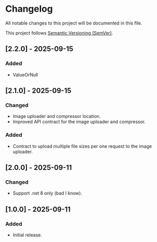# Changelog

All notable changes to this project will be documented in this file.

This project follows [Semantic Versioning (SemVer)](https://semver.org/).

## [2.2.0] - 2025-09-15

### Added

- ValueOrNull

## [2.1.0] - 2025-09-15

### Changed

- Image uploader and compressor location.
- Improved API contract for the image uploader and compressor.

### Added

- Contract to upload multiple file sizes per one request to the image uploader.

## [2.0.0] - 2025-09-11

### Changed

- Support .net 8 only (bad I know).

## [1.0.0] - 2025-09-11

### Added

- Initial release.
